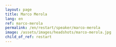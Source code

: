 ```yaml
---
layout: page
title: Marco Merola
lang: en
ref: marco-merola
permalink: /en/restart/speaker/marco-merola
image: /assets/images/headshots/marco-merola.jpg
child_of_ref: restart
---
```

